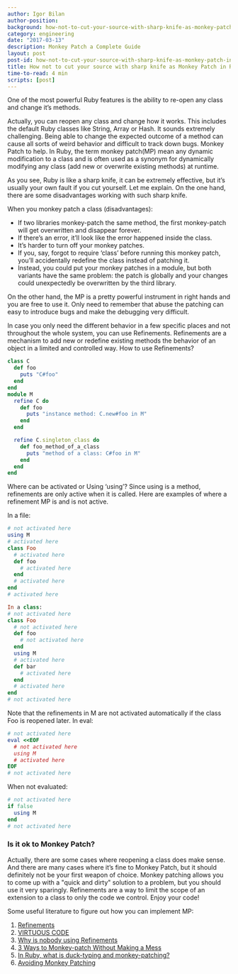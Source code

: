 ```yaml
---
author: Igor Bilan
author-position:
background: how-not-to-cut-your-source-with-sharp-knife-as-monkey-patch-in-ruby-back
category: engineering
date: "2017-03-13"
description: Monkey Patch a Complete Guide
layout: post
post-id: how-not-to-cut-your-source-with-sharp-knife-as-monkey-patch-in-ruby
title: How not to cut your source with sharp knife as Monkey Patch in Ruby
time-to-read: 4 min
scripts: [post]
---
```


One of the most powerful Ruby features is the ability to re-open any class and change it’s methods.

Actually, you can reopen any class and change how it works. This includes the default Ruby classes like String, Array or Hash. It sounds extremely challenging. Being able to change the expected outcome of a method can cause all sorts of weird behavior and difficult to track down bugs. Monkey Patch to help. In Ruby, the term monkey patch(MP) mean any dynamic modification to a class and is often used as a synonym for dynamically modifying any class (add new or overwrite existing methods) at runtime.

As you see, Ruby is like a sharp knife, it can be extremely effective, but it’s usually your own fault if you cut yourself. Let me explain. On the one hand, there are some disadvantages working with such sharp knife. 

When you monkey patch a class (disadvantages):

* If two libraries monkey-patch the same method, the first monkey-patch will get overwritten and disappear forever.
* If there’s an error, it’ll look like the error happened inside the class.
* It’s harder to turn off your monkey patches.
* If you, say, forgot to require ‘class’ before running this monkey patch, you’ll accidentally redefine the class instead of patching it.
* Instead, you could put your monkey patches in a module, but both variants have the same problem: the patch is globally and your changes could unexpectedly be overwritten by the third library.

On the other hand, the MP is a pretty powerful instrument in right hands and you are free to use it. Only need to remember that abuse the patching can easy to introduce bugs and make the debugging very difficult.

In case you only need the different behavior in a few specific places and not throughout the whole system, you can use Refinements. Refinements are a mechanism to add new or redefine existing methods the behavior of an object in a limited and controlled way.
How to use Refinements?

```ruby
class C
  def foo
    puts "C#foo"
  end
end
module M
  refine C do
    def foo
      puts "instance method: C.new#foo in M"
    end
  end

  refine C.singleton_class do
    def foo_method_of_a_class
      puts "method of a class: C#foo in M"
    end
  end
end
```

Where can be activated or Using ‘using’?
Since using is a method, refinements are only active when it is called. Here are examples of where a refinement MP is and is not active.

In a file:

```ruby
# not activated here
using M
# activated here
class Foo
  # activated here
  def foo
    # activated here
  end
  # activated here
end
# activated here
```

```ruby
In a class:
# not activated here
class Foo
  # not activated here
  def foo
    # not activated here
  end
  using M
  # activated here
  def bar
    # activated here
  end
  # activated here
end
# not activated here
```

Note that the refinements in M are not activated automatically if the class Foo is reopened later.
In eval:

```ruby
# not activated here
eval <<EOF
  # not activated here
  using M
  # activated here
EOF
# not activated here
```

When not evaluated:

```ruby
# not activated here
if false
  using M
end
# not activated here
```
### Is it ok to Monkey Patch?
Actually, there are some cases where reopening a class does make sense. And there are many cases where it’s fine to Monkey Patch, but it should definitely not be your first weapon of choice.
Monkey patching allows you to come up with a "quick and dirty" solution to a problem, but you should use it very sparingly. Refinements are a way to limit the scope of an extension to a class to only the code we control.
Enjoy your code!

Some useful literature to figure out how you can implement MP:

1. [Refinements](https://docs.ruby-lang.org/en/2.4.0/syntax/refinements_rdoc.html)
2. [VIRTUOUS CODE](https://www.virtuouscode.com/2015/05/20/so-whats-the-deal-with-ruby-refinements-anyway/)
3. [Why is nobody using Refinements](https://interblah.net/why-is-nobody-using-refinements)
4. [3 Ways to Monkey-patch Without Making a Mess](https://www.justinweiss.com/articles/3-ways-to-monkey-patch-without-making-a-mess/)
5. [In Ruby, what is duck-typing and monkey-patching? ](https://www.quora.com/In-Ruby-what-is-duck-typing-and-monkey-patching-What-are-the-technical-and-usage-differences-between-them)
6. [Avoiding Monkey Patching](https://stackoverflow.com/questions/4470108/when-monkey-patching-a-method-can-you-call-the-overridden-method-from-the-new-i?answertab=active#tab-top)

